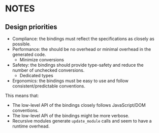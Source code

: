 # NOTES

## Design priorities

- Compliance: the bindings must reflect the specifications as closely as possible.
- Performance: the should be no overhead or minimal overhead in the generated code.
  - Minimize conversions
- Safetey: the  bindings should provide type-safety and reduce the number of unchecked conversions.
  - Dedicated types
- Ergonomics: the bindings must be easy to use and follow consistent/predictable conventions.

This means that:
- The low-level API of the bindings closely follows JavaScript/DOM conventions.
- The low-level APi of the bindings might be more verbose.
- Recursive modules generate `update_module` calls and seem to have a runtime overhead.

